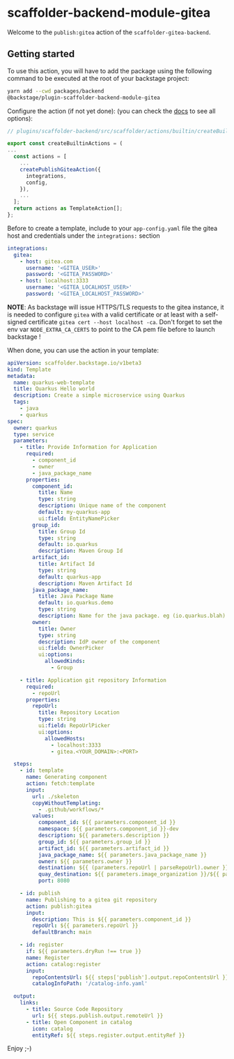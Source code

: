 # scaffolder-backend-module-gitea

Welcome to the `publish:gitea` action of the `scaffolder-gitea-backend`.

## Getting started

To use this action, you will have to add the package using the following command to be executed at the root of your backstage project:

```bash
yarn add --cwd packages/backend
@backstage/plugin-scaffolder-backend-module-gitea
```

Configure the action (if not yet done):
(you can check the [docs](https://backstage.io/docs/features/software-templates/writing-custom-actions#registering-custom-actions) to see all options):

```typescript
// plugins/scaffolder-backend/src/scaffolder/actions/builtin/createBuiltinActions.ts

export const createBuiltinActions = (
...
  const actions = [
    ...
    createPublishGiteaAction({
      integrations,
      config,
    }),
    ...
  ];
  return actions as TemplateAction[];
};
```

Before to create a template, include to your `app-config.yaml` file the
gitea host and credentials under the `integrations:` section

```yaml
integrations:
  gitea:
    - host: gitea.com
      username: '<GITEA_USER>'
      password: '<GITEA_PASSWORD>'
    - host: localhost:3333
      username: '<GITEA_LOCALHOST_USER>'
      password: '<GITEA_LOCALHOST_PASSWORD>'
```

**NOTE**: As backstage will issue HTTPS/TLS requests to the gitea instance, it is needed to configure `gitea` with a valid certificate or at least with a
self-signed certificate `gitea cert --host localhost -ca`. Don't forget to set the env var `NODE_EXTRA_CA_CERTS` to point to the CA pem file before to launch backstage !

When done, you can use the action in your template:

```yaml
apiVersion: scaffolder.backstage.io/v1beta3
kind: Template
metadata:
  name: quarkus-web-template
  title: Quarkus Hello world
  description: Create a simple microservice using Quarkus
  tags:
    - java
    - quarkus
spec:
  owner: quarkus
  type: service
  parameters:
    - title: Provide Information for Application
      required:
        - component_id
        - owner
        - java_package_name
      properties:
        component_id:
          title: Name
          type: string
          description: Unique name of the component
          default: my-quarkus-app
          ui:field: EntityNamePicker
        group_id:
          title: Group Id
          type: string
          default: io.quarkus
          description: Maven Group Id
        artifact_id:
          title: Artifact Id
          type: string
          default: quarkus-app
          description: Maven Artifact Id
        java_package_name:
          title: Java Package Name
          default: io.quarkus.demo
          type: string
          description: Name for the java package. eg (io.quarkus.blah)
        owner:
          title: Owner
          type: string
          description: IdP owner of the component
          ui:field: OwnerPicker
          ui:options:
            allowedKinds:
              - Group

    - title: Application git repository Information
      required:
        - repoUrl
      properties:
        repoUrl:
          title: Repository Location
          type: string
          ui:field: RepoUrlPicker
          ui:options:
            allowedHosts:
              - localhost:3333
              - gitea.<YOUR_DOMAIN>:<PORT>

  steps:
    - id: template
      name: Generating component
      action: fetch:template
      input:
        url: ./skeleton
        copyWithoutTemplating:
          - .github/workflows/*
        values:
          component_id: ${{ parameters.component_id }}
          namespace: ${{ parameters.component_id }}-dev
          description: ${{ parameters.description }}
          group_id: ${{ parameters.group_id }}
          artifact_id: ${{ parameters.artifact_id }}
          java_package_name: ${{ parameters.java_package_name }}
          owner: ${{ parameters.owner }}
          destination: ${{ (parameters.repoUrl | parseRepoUrl).owner }}/${{ (parameters.repoUrl | parseRepoUrl).repo }}
          quay_destination: ${{ parameters.image_organization }}/${{ parameters.component_id }}
          port: 8080

    - id: publish
      name: Publishing to a gitea git repository
      action: publish:gitea
      input:
        description: This is ${{ parameters.component_id }}
        repoUrl: ${{ parameters.repoUrl }}
        defaultBranch: main

    - id: register
      if: ${{ parameters.dryRun !== true }}
      name: Register
      action: catalog:register
      input:
        repoContentsUrl: ${{ steps['publish'].output.repoContentsUrl }}
        catalogInfoPath: '/catalog-info.yaml'

  output:
    links:
      - title: Source Code Repository
        url: ${{ steps.publish.output.remoteUrl }}
      - title: Open Component in catalog
        icon: catalog
        entityRef: ${{ steps.register.output.entityRef }}
```

Enjoy ;-)
